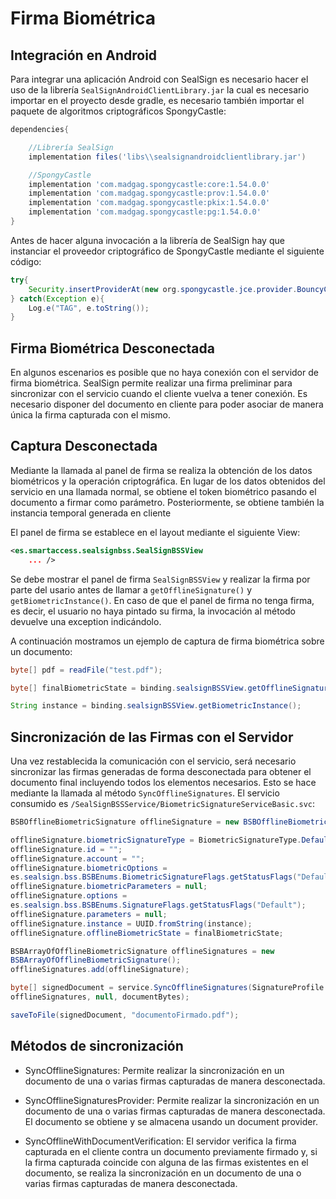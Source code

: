 # Firma Biométrica

## Integración en Android
Para integrar una aplicación Android con SealSign es necesario hacer el uso de la librería `SealSignAndroidClientLibrary.jar` la cual es necesario importar en el proyecto desde gradle, es necesario también importar el paquete de algoritmos criptográficos SpongyCastle:

```groovy
dependencies{

    //Librería SealSign
    implementation files('libs\\sealsignandroidclientlibrary.jar')

    //SpongyCastle
    implementation 'com.madgag.spongycastle:core:1.54.0.0'
    implementation 'com.madgag.spongycastle:prov:1.54.0.0'
    implementation 'com.madgag.spongycastle:pkix:1.54.0.0'
    implementation 'com.madgag.spongycastle:pg:1.54.0.0'
}
```

Antes de hacer alguna invocación a la librería de SealSign hay que instanciar el proveedor criptográfico de SpongyCastle mediante el siguiente código:

```java
try{
    Security.insertProviderAt(new org.spongycastle.jce.provider.BouncyCastleProvider(), 1);
} catch(Exception e){
    Log.e("TAG", e.toString());
}
```


## Firma Biométrica Desconectada

En algunos escenarios es posible que no haya conexión con el servidor de firma biométrica. SealSign permite realizar una firma preliminar para sincronizar con el servicio cuando el cliente vuelva a tener conexión. Es necesario disponer del documento en cliente para poder asociar de manera única la firma capturada con el mismo.

## Captura Desconectada

Mediante la llamada al panel de firma se realiza la obtención de los datos biométricos y la operación criptográfica. En lugar de los datos obtenidos del servicio en una llamada normal, se obtiene el token biométrico pasando el documento a firmar como parámetro. Posteriormente, se obtiene también la instancia temporal generada en cliente

El panel de firma se establece en el layout mediante el siguiente View:

```xml
<es.smartaccess.sealsignbss.SealSignBSSView
    ... />
```

Se debe mostrar el panel de firma `SealSignBSSView` y realizar la firma por parte del usario antes de llamar a `getOfflineSignature()` y `getBiometricInstance()`. En caso de que el panel de firma no tenga firma, es decir, el usuario no haya pintado su firma, la invocación al método devuelve una exception indicándolo.

A continuación mostramos un ejemplo de captura de firma biométrica sobre un documento:

```java
byte[] pdf = readFile("test.pdf");

byte[] finalBiometricState = binding.sealsignBSSView.getOfflineSignature(file);

String instance = binding.sealsignBSSView.getBiometricInstance();
```

## Sincronización de las Firmas con el Servidor
Una vez restablecida la comunicación con el servicio, será necesario sincronizar las firmas generadas
de forma desconectada para obtener el documento final incluyendo todos los elementos necesarios. Esto se hace mediante
la llamada al método `SyncOfflineSignatures`.
El servicio consumido es `/SealSignBSSService/BiometricSignatureServiceBasic.svc`:

```csharp
BSBOfflineBiometricSignature offlineSignature = new BSBOfflineBiometricSignature();

offlineSignature.biometricSignatureType = BiometricSignatureType.Default;
offlineSignature.id = "";
offlineSignature.account = "";
offlineSignature.biometricOptions =
es.sealsign.bss.BSBEnums.BiometricSignatureFlags.getStatusFlags("Default");
offlineSignature.biometricParameters = null;
offlineSignature.options =
es.sealsign.bss.BSBEnums.SignatureFlags.getStatusFlags("Default");
offlineSignature.parameters = null;
offlineSignature.instance = UUID.fromString(instance);
offlineSignature.offlineBiometricState = finalBiometricState;

BSBArrayOfOfflineBiometricSignature offlineSignatures = new
BSBArrayOfOfflineBiometricSignature();
offlineSignatures.add(offlineSignature);

byte[] signedDocument = service.SyncOfflineSignatures(SignatureProfile.PDF,
offlineSignatures, null, documentBytes);

saveToFile(signedDocument, "documentoFirmado.pdf");
```

## Métodos de sincronización

- SyncOfflineSignatures: Permite realizar la sincronización en un documento de una o varias firmas
capturadas de manera desconectada.

- SyncOfflineSignaturesProvider: Permite realizar la sincronización en un documento de una o varias
firmas capturadas de manera desconectada. El documento se obtiene y se almacena usando un
document provider.

- SyncOfflineWithDocumentVerification: El servidor verifica la firma capturada en el cliente contra un
documento previamente firmado y, si la firma capturada coincide con alguna de las firmas existentes
en el documento, se realiza la sincronización en un documento de una o varias firmas capturadas de
manera desconectada.